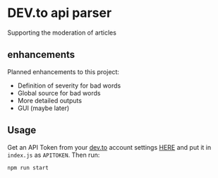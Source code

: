 # DEV.to api parser
Supporting the moderation of articles

## enhancements
Planned enhancements to this project:

- Definition of severity for bad words
- Global source for bad words
- More detailed outputs
- GUI (maybe later)


## Usage
Get an API Token from your [dev.to](https://dev.to/) account settings [HERE](https://dev.to/settings/account) and put it in `index.js` as `APITOKEN`.
Then run:
```
npm run start
```